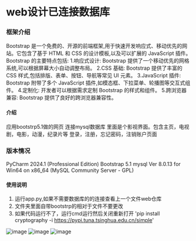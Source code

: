 # web设计已连接数据库

### 框架介绍

Bootstrap 是一个免费的、开源的前端框架,用于快速开发响应式、移动优先的网站。它包含了基于 HTML 和 CSS 的设计模板,以及可以扩展的 JavaScript 插件。
Bootstrap 的主要特点包括:
1.响应式设计: Bootstrap 提供了一个移动优先的网格系统,可以根据屏幕大小自动调整布局。
2.CSS 基础: Bootstrap 提供了丰富的 CSS 样式,包括排版、表单、按钮、导航等常见 UI 元素。
3.JavaScript 插件: Bootstrap 附带了多个 JavaScript 插件,如模态框、下拉菜单、轮播图等交互式组件。
4.定制化: 开发者可以根据需求定制 Bootstrap 的样式和组件。
5.跨浏览器兼容: Bootstrap 提供了良好的跨浏览器兼容性。

#### 介绍

应用bootstrp5.1做的网页
连接mysql数据库
里面是个影视界面。包含主页，电视剧，电影，动漫，纪录片等
登录，注册，忘记密码，注销账户页面

### 版本情况

PyCharm 2024.1 (Professional Edition)
Bootstrap 5.1
mysql  Ver 8.0.13 for Win64 on x86_64 (MySQL Community Server - GPL)

#### 使用说明

1.  运行app.py,如果不需要数据库的的连接查看上一个文件web仓库
2.  文件夹里面自带bootstrp的相对于文件不要更改
3.  如果代码运行不了，运行cmd运行然后关闭重新打开
'pip install cryptography -i https://pypi.tuna.tsinghua.edu.cn/simple'
    


![image](https://github.com/user-attachments/assets/6083bfe0-dbdc-455c-997c-5f568cce7b18)
![image](https://github.com/user-attachments/assets/5fbb96f4-ae16-4a05-8347-b55fbae7a9d6)
![image](https://github.com/user-attachments/assets/15240411-abab-49f4-99a9-cc30e4117ece)
